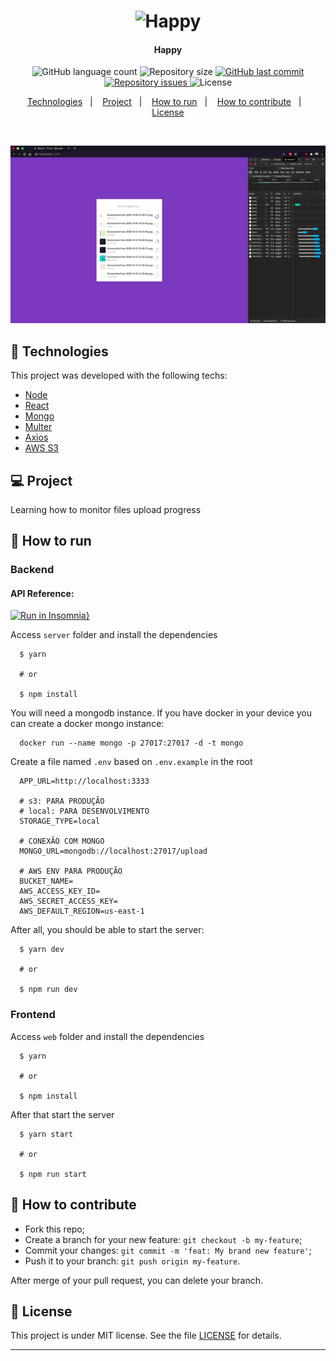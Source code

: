 <h1 align="center">
  <img alt="Happy" title="#Happy" src=".github/logo.ico" width="120px" />
</h1>

<h4 align="center">
  Happy
</h4>
<p align="center">
  <img alt="GitHub language count" src="https://img.shields.io/github/languages/count/gagigante/upload-files-react-node">

  <img alt="Repository size" src="https://img.shields.io/github/repo-size/gagigante/upload-files-react-node">
  
  <a href="https://github.com/gagigante/upload-files-react-node/commits/master">
    <img alt="GitHub last commit" src="https://img.shields.io/github/last-commit/gagigante/upload-files-react-node">
  </a>

  <a href="https://github.com/gagigante/upload-files-react-node/issues">
    <img alt="Repository issues" src="https://img.shields.io/github/issues/gagigante/upload-files-react-node">
  </a>

  <img alt="License" src="https://img.shields.io/badge/license-MIT-brightgreen">

<p align="center">  
  <a href="#rocket-technologies">Technologies</a>&nbsp;&nbsp;&nbsp;|&nbsp;&nbsp;&nbsp;  
  <a href="#computer-project">Project</a>&nbsp;&nbsp;&nbsp;|&nbsp;&nbsp;&nbsp;
  <a href="#runner-how-to-run">How to run</a>&nbsp;&nbsp;&nbsp;|&nbsp;&nbsp;&nbsp;
  <a href="#-how-to-contribute">How to contribute</a>&nbsp;&nbsp;&nbsp;|&nbsp;&nbsp;&nbsp;
  <a href="#memo-license">License</a>
</p>

<br>

<p align="center">
 <img alt="Frontend" src=".github/frontend.gif">  
</p>

## :rocket: Technologies

This project was developed with the following techs:

- [Node](https://nodejs.org/en/)
- [React](https://reactjs.org/)
- [Mongo](https://www.mongodb.com/)
- [Multer](https://www.npmjs.com/package/multer)
- [Axios](https://github.com/axios/axios)
- [AWS S3](https://aws.amazon.com/pt/s3/)

## :computer: Project

Learning how to monitor files upload progress

## :runner: How to run

### Backend

#### API Reference: 
[![Run in Insomnia}](https://insomnia.rest/images/run.svg)](https://insomnia.rest/run/?label=upload-files-react-node&uri=https%3A%2F%2Fraw.githubusercontent.com%2Fgagigante%2Fupload-files-react-node%2Fmain%2F.github%2Fapi-reference.json)

Access `server` folder and install the dependencies
```
  $ yarn

  # or

  $ npm install
```

You will need a mongodb instance. If you have docker in your device you can create a docker mongo instance:
```
  docker run --name mongo -p 27017:27017 -d -t mongo
```

Create a file named `.env` based on `.env.example` in the root
```
  APP_URL=http://localhost:3333

  # s3: PARA PRODUÇÃO
  # local: PARA DESENVOLVIMENTO
  STORAGE_TYPE=local

  # CONEXÃO COM MONGO
  MONGO_URL=mongodb://localhost:27017/upload

  # AWS ENV PARA PRODUÇÃO
  BUCKET_NAME=
  AWS_ACCESS_KEY_ID=
  AWS_SECRET_ACCESS_KEY=
  AWS_DEFAULT_REGION=us-east-1
```

After all, you should be able to start the server:
```
  $ yarn dev

  # or

  $ npm run dev
```

### Frontend

Access `web` folder and install the dependencies
```
  $ yarn

  # or

  $ npm install
```

After that start the server
```
  $ yarn start

  # or

  $ npm run start
```

## 🤔 How to contribute

- Fork this repo;
- Create a branch for your new feature: `git checkout -b my-feature`;
- Commit your changes: `git commit -m 'feat: My brand new feature'`;
- Push it to your branch: `git push origin my-feature`.

After merge of your pull request, you can delete your branch.

## :memo: License

This project is under MIT license. See the file [LICENSE](LICENSE) for details.

---